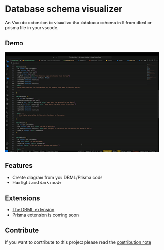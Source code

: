 # Database schema visualizer

An Vscode extension to visualize the database schema in E from dbml or prisma file in your vscode.

## Demo
![DBML Demo](./packages/dbml-vs-code-extension/assets/demo.gif)

## Features

- Create diagram from you DBML/Prisma code
- Has light and dark mode

## Extensions

- [The DBML extension](./packages/dbml-vs-code-extension/README.md)
- Prisma extension is coming soon

## Contribute

If you want to contribute to this project please read the [contribution note](./)

